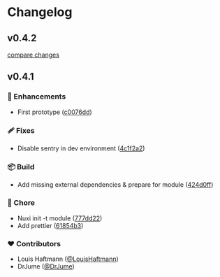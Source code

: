 # Changelog


## v0.4.2

[compare changes](https://github.com/develit-io/nuxt-sentry/compare/v0.4.1...v0.4.2)

## v0.4.1


### 🚀 Enhancements

- First prototype ([c0076dd](https://github.com/develit-io/nuxt-sentry/commit/c0076dd))

### 🩹 Fixes

- Disable sentry in dev environment ([4c1f2a2](https://github.com/develit-io/nuxt-sentry/commit/4c1f2a2))

### 📦 Build

- Add missing external dependencies & prepare for module ([424d0ff](https://github.com/develit-io/nuxt-sentry/commit/424d0ff))

### 🏡 Chore

- Nuxi init -t module ([777dd22](https://github.com/develit-io/nuxt-sentry/commit/777dd22))
- Add prettier ([61854b3](https://github.com/develit-io/nuxt-sentry/commit/61854b3))

### ❤️ Contributors

- Louis Haftmann ([@LouisHaftmann](http://github.com/LouisHaftmann))
- DrJume ([@DrJume](http://github.com/DrJume))

